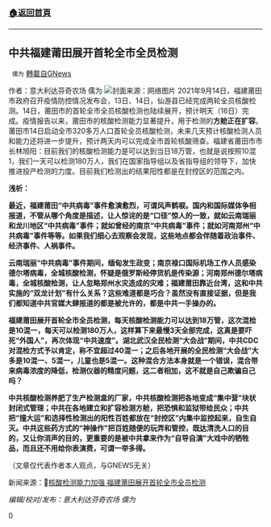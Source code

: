 ###  [:house:返回首頁](https://github.com/ourhimalayas/txt)
---


## 中共福建莆田展开首轮全市全员检测
` 儒为` [轉載自GNews](https://gnews.org/zh-hans/1534234/)

作者：意大利达芬奇农场 儒为
![](https://assets.gnews.org/wp-content/uploads/2021/09/莆田疫情.jpeg)封面来源：网络图片
2021年9月14日，福建莆田市政府召开疫情防控情况发布会，13日、14日，仙游县已经完成两轮全员核酸检测。14日，莆田市的首轮全市全员核酸检测也陆续展开，预计明天（16日）完成。疫情报告以来，莆田市的核酸检测能力显著提升，用于检测的**方舱正在扩容**。莆田市14日启动全市320多万人口首轮全员核酸检测，未来几天预计核酸检测人员和能力还将进一步提升，预计两天内可以完成全市首轮核酸筛查。福建省莆田市市长林旭阳：目前我们的核酸检测能力是可以达到当日18万管，也就是说按照10混1，我们一天可以检测180万人，我们在国家指导组以及省指导组的领导下，加快推进投产检测的力度。目前我们检测出的结果阳性都是在封控区的范围之内。

**浅析：**

**最近，福建莆田“中共病毒”事件愈演愈烈，可谓风声鹤唳。国内和国际媒体争相报道，不管从哪个角度是描述，让人惊诧的是“口径”惊人的一致，就如云南瑞丽和龙川地区“中共病毒”事件；就如曾经的南京“中共病毒”事件；就如河南郑州“中共病毒”事件等等。如果我们细心去观察会发现，这些地点都会伴随着政治事件、经济事件、人祸事件。**

**云南瑞丽“中共病毒”事件期间，缅甸发生政变；南京禄口国际机场工作人员感染德尔塔病毒，全城核酸检测，怀疑是俄罗斯经停货机是传染源；河南郑州德尔塔病毒，全城核酸检测，让人忽略郑州水灾造成的灾难；福建莆田靠近台湾，这和中共实施的“双龙计划”有什么关系？这些难道都是巧合？虽然没有直接证据，但是我们都知道中共官媒大肆报道的都是被允许的，都是中共一手操办的。**

**福建莆田展开首轮全市全员检测，每天核酸检测能力可以达到18万管，这次混检是10混一，每天可以检测180万人，这样算下来最慢3天全部完成，这真是要吓死“外国人”，再次体现“中共速度”。湖北武汉全民检测“大会战”期间，中共CDC对混检方式予以肯定，称不宜超过40混一；之后各地开展的全民检测“大会战”大多是10混一、5混一，儿童也是5混一。这种混合方法本身就是一个错误，混合带来病毒浓度的降低，检测仪器的精度问题，这二者相加，这不就是自己欺骗自己吗？**

**中共核酸检测养肥了生产检测盒的厂家，中共核酸检测把各地变成“集中营”块状封闭式管理；中共在各地建立和扩容检测方舱，把恐惧和监狱带给民众；中共把“撞大运”和选择性检测出的阳性百姓都放在“封控区”内集中监控起来，自生自灭。中共这些药方式的“神操作”把百姓随便的玩弄和管控，既达清洗人口的目的，又让你消声的目的，更重要的是被中共拿来作为“自导自演”大戏中的牺牲品，而且还不用给你表演费，可谓一举多得。**

（文章仅代表作者本人观点，与GNEWS无关）

新闻来源：🔗[核酸检测能力加强 福建莆田展开首轮全市全员检测](https://news.cctv.com/2021/09/15/ARTI6g5PZhe6JtEyfiVU6UJm210915.shtml?spm=C94212.P4YnMod9m2uD.ENPMkWvfnaiV.15)

*编辑/校对/发布：意大利达芬奇农场 儒为*

0
